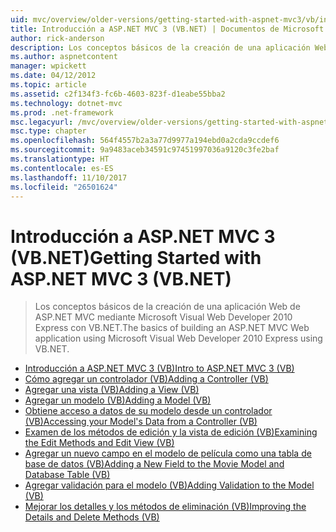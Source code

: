 ```yaml
---
uid: mvc/overview/older-versions/getting-started-with-aspnet-mvc3/vb/index
title: Introducción a ASP.NET MVC 3 (VB.NET) | Documentos de Microsoft
author: rick-anderson
description: Los conceptos básicos de la creación de una aplicación Web de ASP.NET MVC mediante Microsoft Visual Web Developer 2010 Express con VB.NET.
ms.author: aspnetcontent
manager: wpickett
ms.date: 04/12/2012
ms.topic: article
ms.assetid: c2f134f3-fc6b-4603-823f-d1eabe55bba2
ms.technology: dotnet-mvc
ms.prod: .net-framework
msc.legacyurl: /mvc/overview/older-versions/getting-started-with-aspnet-mvc3/vb
msc.type: chapter
ms.openlocfilehash: 564f4557b2a3a77d9977a194ebd0a2cda9ccdef6
ms.sourcegitcommit: 9a9483aceb34591c97451997036a9120c3fe2baf
ms.translationtype: HT
ms.contentlocale: es-ES
ms.lasthandoff: 11/10/2017
ms.locfileid: "26501624"
---
```

<a name="getting-started-with-aspnet-mvc-3-vbnet"></a><span data-ttu-id="33705-103">Introducción a ASP.NET MVC 3 (VB.NET)</span><span class="sxs-lookup"><span data-stu-id="33705-103">Getting Started with ASP.NET MVC 3 (VB.NET)</span></span>
====================
> <span data-ttu-id="33705-104">Los conceptos básicos de la creación de una aplicación Web de ASP.NET MVC mediante Microsoft Visual Web Developer 2010 Express con VB.NET.</span><span class="sxs-lookup"><span data-stu-id="33705-104">The basics of building an ASP.NET MVC Web application using Microsoft Visual Web Developer 2010 Express using VB.NET.</span></span>


- [<span data-ttu-id="33705-105">Introducción a ASP.NET MVC 3 (VB)</span><span class="sxs-lookup"><span data-stu-id="33705-105">Intro to ASP.NET MVC 3 (VB)</span></span>](intro-to-aspnet-mvc-3.md)
- [<span data-ttu-id="33705-106">Cómo agregar un controlador (VB)</span><span class="sxs-lookup"><span data-stu-id="33705-106">Adding a Controller (VB)</span></span>](adding-a-controller.md)
- [<span data-ttu-id="33705-107">Agregar una vista (VB)</span><span class="sxs-lookup"><span data-stu-id="33705-107">Adding a View (VB)</span></span>](adding-a-view.md)
- [<span data-ttu-id="33705-108">Agregar un modelo (VB)</span><span class="sxs-lookup"><span data-stu-id="33705-108">Adding a Model (VB)</span></span>](adding-a-model.md)
- [<span data-ttu-id="33705-109">Obtiene acceso a datos de su modelo desde un controlador (VB)</span><span class="sxs-lookup"><span data-stu-id="33705-109">Accessing your Model's Data from a Controller (VB)</span></span>](accessing-your-models-data-from-a-controller.md)
- [<span data-ttu-id="33705-110">Examen de los métodos de edición y la vista de edición (VB)</span><span class="sxs-lookup"><span data-stu-id="33705-110">Examining the Edit Methods and Edit View (VB)</span></span>](examining-the-edit-methods-and-edit-view.md)
- [<span data-ttu-id="33705-111">Agregar un nuevo campo en el modelo de película como una tabla de base de datos (VB)</span><span class="sxs-lookup"><span data-stu-id="33705-111">Adding a New Field to the Movie Model and Database Table (VB)</span></span>](adding-a-new-field.md)
- [<span data-ttu-id="33705-112">Agregar validación para el modelo (VB)</span><span class="sxs-lookup"><span data-stu-id="33705-112">Adding Validation to the Model (VB)</span></span>](adding-validation-to-the-model.md)
- [<span data-ttu-id="33705-113">Mejorar los detalles y los métodos de eliminación (VB)</span><span class="sxs-lookup"><span data-stu-id="33705-113">Improving the Details and Delete Methods (VB)</span></span>](improving-the-details-and-delete-methods.md)
